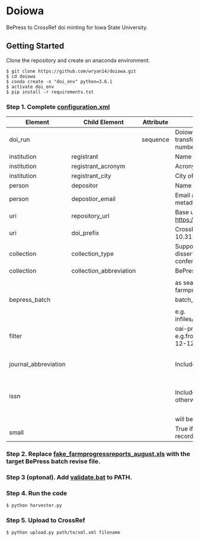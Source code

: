 Doiowa
=======

BePress to CrossRef doi minting for Iowa State University.


Getting Started
----------------

Clone the repository and create an anaconda environment.

``` {.sourceCode .console}
$ git clone https://github.com/wryan14/doiowa.git
$ cd doiowa
$ conda create -n "doi_env" python=3.6.1
$ activate doi_env
$ pip install -r requirements.txt
```

### Step 1. Complete [configuration.xml](infiles/configuration.xml)

| Element              | Child Element           | Attribute | Description                                                                                | Required                           |
|----------------------|-------------------------|-----------|--------------------------------------------------------------------------------------------|------------------------------------|
| doi_run              |                         | sequence  | Doiowa can run multiple transformations, add the ordered number to the sequence attribute. | TRUE                               |
| institution          | registrant              |           | Name of registering institution                                                            | TRUE                               |
| institution          | registrant_acronym      |           | Acronym of registering institution                                                         | TRUE                               |
| institution          | registrant_city         |           | City of registering institution                                                            | TRUE                               |
| person               | depositor               |           | Name of person depositing metadata                                                         | TRUE                               |
| person               | depostior_email         |           | Email address of person depositing metadata                                                | TRUE                               |
| uri                  | repository_url          |           | Base url of repository. e.g. https://lib.dr.iastate.edu/                                   | TRUE                               |
| uri                  | doi_prefix              |           | CrossRef Assigned doi prefix. e.g. 10.31274                                                | TRUE                               |
| collection           | collection_type         |           | Supported Options: journal, dissertation, report-paper, conference                         | TRUE                               |
| collection           | collection_abbreviation |           | BePress Repository abbreviation                                                            | TRUE                               |
|                      |                         |           |                                                                                            |                                    |
|                      |                         |           | as searchable via oai-pmh e.g. farmprogressreports                                         |                                    |
| bepress_batch        |                         |           | batch_revise report from bepress.                                                          | TRUE                               |
|                      |                         |           |                                                                                            |                                    |
|                      |                         |           | e.g. infiles/farmprogressreports_august.xls                                                |                                    |
| filter               |                         |           | oai-pmh formatted date filter e.g.from=2018-11-11&until=2018-12-12                         | FALSE                              |
| journal_abbreviation |                         |           | Include if collection_type = journal                                                       | True for journals; Otherwise False |
| issn                 |                         |           | Include if collection_type = journal, otherwise issn                                       | True for journals; Otherwise False |
|                      |                         |           |                                                                                            |                                    |
|                      |                         |           | will be noissn.                                                                            |                                    |
| small                |                         |           | True if oai-pmh harvest < 100 records                                                      | TRUE                               |

### Step 2. Replace [fake_farmprogressreports_august.xls](infiles/fake_farmprogressreports_august.xls) with the target BePress batch revise file.

### Step 3 (optonal). Add [validate.bat](batch/validate.bat]) to PATH. 

### Step 4. Run the code

``` {.sourceCode .console}
$ python harvester.py
```

### Step 5. Upload to CrossRef 

``` {.sourceCode .console}
$ python upload.py path/to/xml.xml filename 
```
